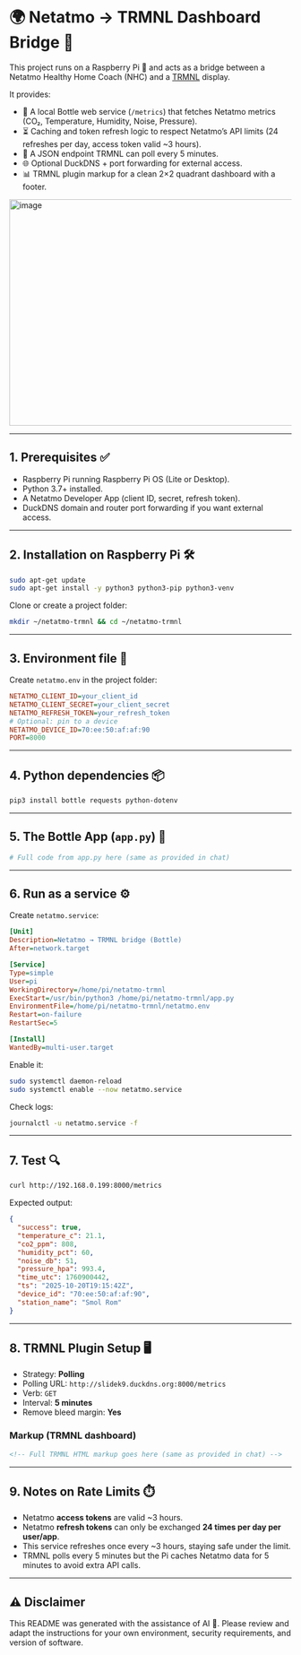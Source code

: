 # 🌍 Netatmo → TRMNL Dashboard Bridge 🚀

This project runs on a Raspberry Pi 🥧 and acts as a bridge between a Netatmo Healthy Home Coach (NHC) and a [TRMNL](https://usetrmnl.com) display.  

It provides:
- 🔌 A local Bottle web service (`/metrics`) that fetches Netatmo metrics (CO₂, Temperature, Humidity, Noise, Pressure).  
- ⏳ Caching and token refresh logic to respect Netatmo’s API limits (24 refreshes per day, access token valid ~3 hours).  
- 📡 A JSON endpoint TRMNL can poll every 5 minutes.  
- 🌐 Optional DuckDNS + port forwarding for external access.  
- 📊 TRMNL plugin markup for a clean 2×2 quadrant dashboard with a footer.

<img width="675" height="404" alt="image" src="https://github.com/user-attachments/assets/cd90fa92-3d38-4151-a4d3-5d3106a88887" />


---

## 1. Prerequisites ✅
- Raspberry Pi running Raspberry Pi OS (Lite or Desktop).  
- Python 3.7+ installed.  
- A Netatmo Developer App (client ID, secret, refresh token).  
- DuckDNS domain and router port forwarding if you want external access.  

---

## 2. Installation on Raspberry Pi 🛠️

```bash
sudo apt-get update
sudo apt-get install -y python3 python3-pip python3-venv
```

Clone or create a project folder:
```bash
mkdir ~/netatmo-trmnl && cd ~/netatmo-trmnl
```

---

## 3. Environment file 🔑

Create `netatmo.env` in the project folder:

```ini
NETATMO_CLIENT_ID=your_client_id
NETATMO_CLIENT_SECRET=your_client_secret
NETATMO_REFRESH_TOKEN=your_refresh_token
# Optional: pin to a device
NETATMO_DEVICE_ID=70:ee:50:af:af:90
PORT=8000
```

---

## 4. Python dependencies 📦

```bash
pip3 install bottle requests python-dotenv
```

---

## 5. The Bottle App (`app.py`) 🐍

```python
# Full code from app.py here (same as provided in chat)
```

---

## 6. Run as a service ⚙️

Create `netatmo.service`:

```ini
[Unit]
Description=Netatmo → TRMNL bridge (Bottle)
After=network.target

[Service]
Type=simple
User=pi
WorkingDirectory=/home/pi/netatmo-trmnl
ExecStart=/usr/bin/python3 /home/pi/netatmo-trmnl/app.py
EnvironmentFile=/home/pi/netatmo-trmnl/netatmo.env
Restart=on-failure
RestartSec=5

[Install]
WantedBy=multi-user.target
```

Enable it:
```bash
sudo systemctl daemon-reload
sudo systemctl enable --now netatmo.service
```

Check logs:
```bash
journalctl -u netatmo.service -f
```

---

## 7. Test 🔍

```bash
curl http://192.168.0.199:8000/metrics
```

Expected output:
```json
{
  "success": true,
  "temperature_c": 21.1,
  "co2_ppm": 808,
  "humidity_pct": 60,
  "noise_db": 51,
  "pressure_hpa": 993.4,
  "time_utc": 1760900442,
  "ts": "2025-10-20T19:15:42Z",
  "device_id": "70:ee:50:af:af:90",
  "station_name": "Smol Rom"
}
```

---

## 8. TRMNL Plugin Setup 🖥️

- Strategy: **Polling**  
- Polling URL: `http://slidek9.duckdns.org:8000/metrics`  
- Verb: `GET`  
- Interval: **5 minutes**  
- Remove bleed margin: **Yes**  

### Markup (TRMNL dashboard)

```html
<!-- Full TRMNL HTML markup goes here (same as provided in chat) -->
```

---

## 9. Notes on Rate Limits ⏱️
- Netatmo **access tokens** are valid ~3 hours.  
- Netatmo **refresh tokens** can only be exchanged **24 times per day per user/app**.  
- This service refreshes once every ~3 hours, staying safe under the limit.  
- TRMNL polls every 5 minutes but the Pi caches Netatmo data for 5 minutes to avoid extra API calls.  

---

## ⚠️ Disclaimer
This README was generated with the assistance of AI 🤖. Please review and adapt the instructions for your own environment, security requirements, and version of software.  
